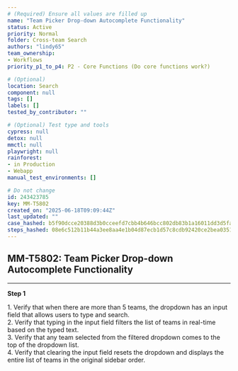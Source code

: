 ```yaml
---
# (Required) Ensure all values are filled up
name: "Team Picker Drop-down Autocomplete Functionality"
status: Active
priority: Normal
folder: Cross-team Search
authors: "lindy65"
team_ownership:
- Workflows
priority_p1_to_p4: P2 - Core Functions (Do core functions work?)

# (Optional)
location: Search
component: null
tags: []
labels: []
tested_by_contributor: ""

# (Optional) Test type and tools
cypress: null
detox: null
mmctl: null
playwright: null
rainforest:
- in Production
- Webapp
manual_test_environments: []

# Do not change
id: 243423785
key: MM-T5802
created_on: "2025-06-18T09:09:44Z"
last_updated: ""
case_hashed: b5f90dcce20388d3b0cceefd7cbb4b646bcc802db83b1a16011dd3d5faebdf394a3cd41e1e8a5af4c08d6d65daf1aba7
steps_hashed: 08e6c512b11b44a3ee8aa4e1b04d87ecb1d57c8cdb92420ce2bea0351e1cabfa3f56582955cf1c9e07ca66ebc66c8778
---
```


<!-- (Auto-generated) Based on frontmatter's "key" and "name" -->

## MM-T5802: Team Picker Drop-down Autocomplete Functionality

---

**Step 1**

1\. Verify that when there are more than 5 teams, the dropdown has an input field that allows users to type and search.\
2\. Verify that typing in the input field filters the list of teams in real-time based on the typed text.\
3\. Verify that any team selected from the filtered dropdown comes to the top of the dropdown list.\
4\. Verify that clearing the input field resets the dropdown and displays the entire list of teams in the original sidebar order.

